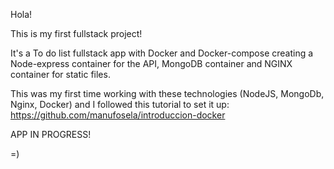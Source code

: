 Hola!

This is my first fullstack project!

It's a To do list fullstack app with Docker and Docker-compose creating a Node-express container for the API, MongoDB container and NGINX container for static files.

This was my first time working with these technologies (NodeJS, MongoDb, Nginx, Docker) and I followed this tutorial to set it up: https://github.com/manufosela/introduccion-docker


APP IN PROGRESS!

=)
